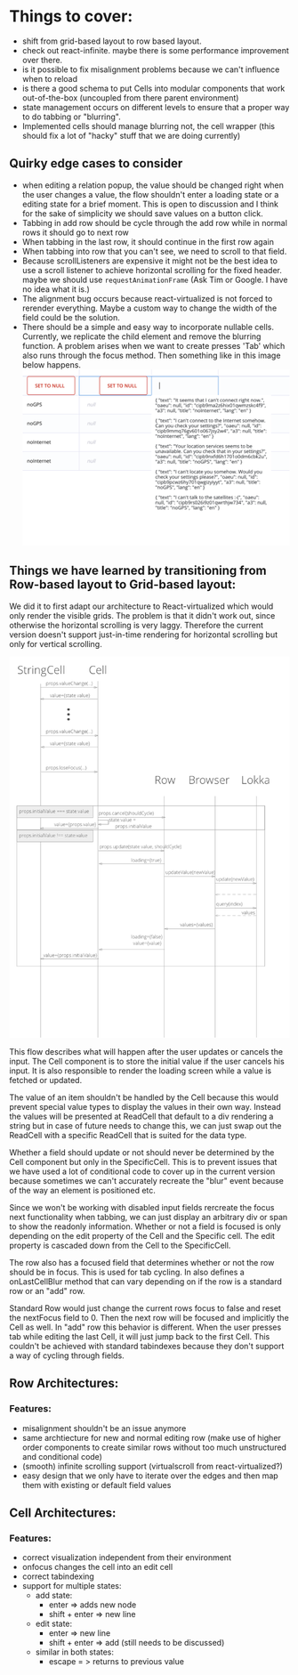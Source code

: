 # Things to cover:
- shift from grid-based layout to row based layout.
- check out react-infinite. maybe there is some performance improvement over there.
- is it possible to fix misalignment problems because we can't influence when to reload
- is there a good schema to put Cells into modular components that work out-of-the-box (uncoupled from there parent environment)
- state management occurs on different levels to ensure that a proper way to do tabbing or "blurring".
- Implemented cells should manage blurring not, the cell wrapper (this should fix a lot of "hacky" stuff that we are doing currently)

## Quirky edge cases to consider
- when editing a relation popup, the value should be changed right when the user changes a value, the flow shouldn't enter a loading state or a editing state for a brief moment. This is open to discussion and I think for the sake of simplicity we should save values on a button click.
- Tabbing in add row should be cycle through the add row while in normal rows it should go to next row
- When tabbing in the last row, it should continue in the first row again
- When tabbing into row that you can't see, we need to scroll to that field.
- Because scrollListeners are expensive it might not be the best idea to use a scroll listener to achieve horizontal scrolling for the fixed header. maybe we should use `requestAnimationFrame` (Ask Tim or Google. I have no idea what it is.)
- The alignment bug occurs because react-virtualized is not forced to rerender everything. Maybe a custom way to change the width of the field could be the solution.
- There should be a simple and easy way to incorporate nullable cells. Currently, we replicate the child element and remove the blurring function. A problem arises when we want to create presses 'Tab' which also runs through the focus method. Then something like in this image below happens.
![image](./nullablecell.png)

## Things we have learned by transitioning from Row-based layout to Grid-based layout:
We did it to first adapt our architecture to React-virtualized which would only render the visible grids. The problem is that it didn't work out, since otherwise the horizontal scrolling is very laggy.
Therefore the current version doesn't support just-in-time rendering for horizontal scrolling but only for vertical scrolling.

![image](./blur-update.png)

This flow describes what will happen after the user updates or cancels the input. The Cell component is to store the initial value if the user cancels his input. It is also responsible to render the loading screen while a value is fetched or updated.

The value of an item shouldn't be handled by the Cell because this would prevent special value types to display the values in their own way. Instead the values will be presented at ReadCell that default to a div rendering a string but in case of future needs to change this, we can just swap out the ReadCell with a specific ReadCell that is suited for the data type.

Whether a field should update or not should never be determined by the Cell component but only in the SpecificCell. This is to prevent issues that we have used a lot of conditional code to cover up in the current version because sometimes we can't accurately recreate the "blur" event because of the way an element is positioned etc.

Since we won't be working with disabled input fields rercreate the focus next functionality when tabbing, we can just display an arbitrary div or span to show the readonly information. Whether or not a field is focused is only depending on the edit property of the Cell and the Specific cell. The edit property is cascaded down from the Cell to the SpecificCell.

The row also has a focused field that determines whether or not the row should be in focus. This is used for tab cycling. In also defines a onLastCellBlur method that can vary depending on if the row is a standard row or an "add" row.

Standard Row would just change the current rows focus to false and reset the nextFocus field to 0. Then the next row will be focused and implicitly the Cell as well.
In "add" row this behavior is different. When the user presses tab while editing the last Cell, it will just jump back to the first Cell. This couldn't be achieved with standard tabindexes because they don't support a way of cycling through fields.

## Row Architectures:
### Features:
- misalignment shouldn't be an issue anymore
- same archtiecture for new and normal editing row (make use of higher order components to create similar rows without too much unstructured and conditional code)
- (smooth) infinite scrolling support (virtualscroll from react-virtualized?)
- easy design that we only have to iterate over the edges and then map them with existing or default field values

## Cell Architectures:
### Features:
- correct visualization independent from their environment
- onfocus changes the cell into an edit cell
- correct tabindexing
- support for multiple states:
  - add state:
    - enter => adds new node
    - shift + enter => new line
  - edit state:
    - enter => new line
    - shift + enter => add (still needs to be discussed)
  - similar in both states:
    - escape = > returns to previous value
